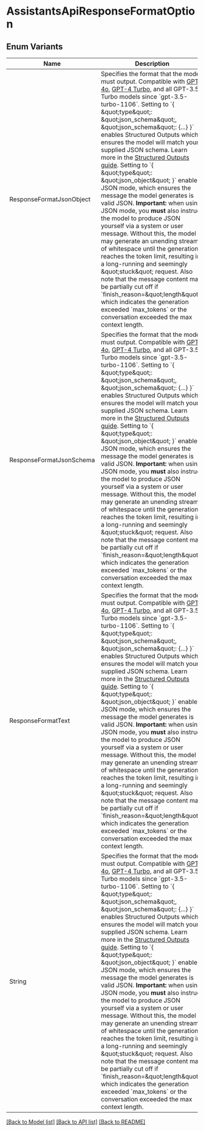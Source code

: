 # AssistantsApiResponseFormatOption

## Enum Variants

| Name | Description |
|---- | -----|
| ResponseFormatJsonObject | Specifies the format that the model must output. Compatible with [GPT-4o](/docs/models#gpt-4o), [GPT-4 Turbo](/docs/models#gpt-4-turbo-and-gpt-4), and all GPT-3.5 Turbo models since &#x60;gpt-3.5-turbo-1106&#x60;.  Setting to &#x60;{ \&quot;type\&quot;: \&quot;json_schema\&quot;, \&quot;json_schema\&quot;: {...} }&#x60; enables Structured Outputs which ensures the model will match your supplied JSON schema. Learn more in the [Structured Outputs guide](/docs/guides/structured-outputs).  Setting to &#x60;{ \&quot;type\&quot;: \&quot;json_object\&quot; }&#x60; enables JSON mode, which ensures the message the model generates is valid JSON.  **Important:** when using JSON mode, you **must** also instruct the model to produce JSON yourself via a system or user message. Without this, the model may generate an unending stream of whitespace until the generation reaches the token limit, resulting in a long-running and seemingly \&quot;stuck\&quot; request. Also note that the message content may be partially cut off if &#x60;finish_reason&#x3D;\&quot;length\&quot;&#x60;, which indicates the generation exceeded &#x60;max_tokens&#x60; or the conversation exceeded the max context length.  |
| ResponseFormatJsonSchema | Specifies the format that the model must output. Compatible with [GPT-4o](/docs/models#gpt-4o), [GPT-4 Turbo](/docs/models#gpt-4-turbo-and-gpt-4), and all GPT-3.5 Turbo models since &#x60;gpt-3.5-turbo-1106&#x60;.  Setting to &#x60;{ \&quot;type\&quot;: \&quot;json_schema\&quot;, \&quot;json_schema\&quot;: {...} }&#x60; enables Structured Outputs which ensures the model will match your supplied JSON schema. Learn more in the [Structured Outputs guide](/docs/guides/structured-outputs).  Setting to &#x60;{ \&quot;type\&quot;: \&quot;json_object\&quot; }&#x60; enables JSON mode, which ensures the message the model generates is valid JSON.  **Important:** when using JSON mode, you **must** also instruct the model to produce JSON yourself via a system or user message. Without this, the model may generate an unending stream of whitespace until the generation reaches the token limit, resulting in a long-running and seemingly \&quot;stuck\&quot; request. Also note that the message content may be partially cut off if &#x60;finish_reason&#x3D;\&quot;length\&quot;&#x60;, which indicates the generation exceeded &#x60;max_tokens&#x60; or the conversation exceeded the max context length.  |
| ResponseFormatText | Specifies the format that the model must output. Compatible with [GPT-4o](/docs/models#gpt-4o), [GPT-4 Turbo](/docs/models#gpt-4-turbo-and-gpt-4), and all GPT-3.5 Turbo models since &#x60;gpt-3.5-turbo-1106&#x60;.  Setting to &#x60;{ \&quot;type\&quot;: \&quot;json_schema\&quot;, \&quot;json_schema\&quot;: {...} }&#x60; enables Structured Outputs which ensures the model will match your supplied JSON schema. Learn more in the [Structured Outputs guide](/docs/guides/structured-outputs).  Setting to &#x60;{ \&quot;type\&quot;: \&quot;json_object\&quot; }&#x60; enables JSON mode, which ensures the message the model generates is valid JSON.  **Important:** when using JSON mode, you **must** also instruct the model to produce JSON yourself via a system or user message. Without this, the model may generate an unending stream of whitespace until the generation reaches the token limit, resulting in a long-running and seemingly \&quot;stuck\&quot; request. Also note that the message content may be partially cut off if &#x60;finish_reason&#x3D;\&quot;length\&quot;&#x60;, which indicates the generation exceeded &#x60;max_tokens&#x60; or the conversation exceeded the max context length.  |
| String | Specifies the format that the model must output. Compatible with [GPT-4o](/docs/models#gpt-4o), [GPT-4 Turbo](/docs/models#gpt-4-turbo-and-gpt-4), and all GPT-3.5 Turbo models since &#x60;gpt-3.5-turbo-1106&#x60;.  Setting to &#x60;{ \&quot;type\&quot;: \&quot;json_schema\&quot;, \&quot;json_schema\&quot;: {...} }&#x60; enables Structured Outputs which ensures the model will match your supplied JSON schema. Learn more in the [Structured Outputs guide](/docs/guides/structured-outputs).  Setting to &#x60;{ \&quot;type\&quot;: \&quot;json_object\&quot; }&#x60; enables JSON mode, which ensures the message the model generates is valid JSON.  **Important:** when using JSON mode, you **must** also instruct the model to produce JSON yourself via a system or user message. Without this, the model may generate an unending stream of whitespace until the generation reaches the token limit, resulting in a long-running and seemingly \&quot;stuck\&quot; request. Also note that the message content may be partially cut off if &#x60;finish_reason&#x3D;\&quot;length\&quot;&#x60;, which indicates the generation exceeded &#x60;max_tokens&#x60; or the conversation exceeded the max context length.  |

[[Back to Model list]](../README.md#documentation-for-models) [[Back to API list]](../README.md#documentation-for-api-endpoints) [[Back to README]](../README.md)


